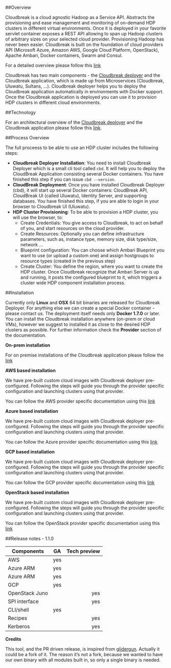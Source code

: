##Overview

Cloudbreak is a cloud agnostic Hadoop as a Service API. Abstracts the provisioning and ease management and monitoring of on-demand HDP clusters in different virtual environments. Once it is deployed in your favorite servlet container exposes a REST API allowing to span up Hadoop clusters of arbitrary sizes on your selected cloud provider. Provisioning Hadoop has never been easier.
Cloudbreak is built on the foundation of cloud providers API (Microsoft Azure, Amazon AWS, Google Cloud Platform, OpenStack), Apache Ambari, Docker containers, Swarm and Consul.

For a detailed overview please follow this [link](overview.md)

Cloudbreak has two main components - the [Cloudbreak deployer](http://sequenceiq.com/cloudbreak-deployer) and the Cloudbreak application, which is made up from Microservices (Cloudbreak, Uluwatu, Sultans, ...). Cloudbreak deployer helps you to deploy the Cloudbreak application automatically in environments with Docker support. Once the Cloudbreak application is deployed you can use it to provision HDP clusters in different cloud environments.

##Technology

For an architectural overview of the [Cloudbreak deployer](http://sequenceiq.com/cloudbreak-deployer) and the Cloudbreak application please follow this [link](technology.md).

##Process Overview

The full proceess to be able to use an HDP cluster includes the following steps:

- **Cloudbreak Deployer Installation**: You need to install Cloudbreak Deployer which is a small cli tool called
`cbd`. It will help you to deploy the CloudBreak Application consisting several Docker containers. You have
finished this step if you can issue `cbd --version`.
- **CloudBreak Deployment**: Once you have installed Cloudbreak Deployer (cbd), it will start up several
Docker containers: CloudBreak API, CloudBreak UI (called Uluwatu), Identity Server, and supporting databases.
You have finished this step, if you are able to login in your browser to Cloudbreak UI (Uluwatu).
- **HDP Cluster Provisioning**: To be able to provision a HDP cluster, you will use the browser, to:
  - Create Credentials: You give access to Cloudbreak, to act on behalf of you, and start resources on the
    cloud provider.
  - Create Resources: Optionally you can define infrastructure parameters, such as, instance type,
    memory size, disk type/size, network ...
  - Blueprint configuration: You can choose which Ambari Blueprint you want to use (or upload a custom one)
    and assign hostgroups to resource types (created in the previous step)
  - Create Cluster: You define the region, where you want to create the HDP cluster. Once Cloudbreak
    recognize that Ambari Server is up and running, it posts the configured blueprint to it, which
    triggers a cluster wide HDP component installation process.

##Installation

Currently only **Linux** and **OSX** 64 bit binaries are released for Cloudbreak Deployer. For anything else we can create a special Docker container - please contact us. The deployment itself needs only **Docker 1.7.0** or later. You can install the Cloudbreak installation anywhere (on-prem or cloud VMs), however we suggest to installed it as close to the desired HDP clusters as possible. For further information check the **Provider** section of the documentation.

**On-prem installation**

For on premise installations of the Cloudbreak application please follow the [link](onprem.md)

**AWS based installation**

We have pre-built custom cloud images with Cloudbreak deployer pre-configured. Following the steps will guide you through the provider specific configuration and launching clusters using that provider.

You can follow the AWS provider specific documentation using this [link](aws.md)

**Azure based installation**

We have pre-built custom cloud images with Cloudbreak deployer pre-configured. Following the steps will guide you through the provider specific configuration and launching clusters using that provider.

You can follow the Azure provider specific documentation using this [link](azure.md)

**GCP based installation**

We have pre-built custom cloud images with Cloudbreak deployer pre-configured. Following the steps will guide you through the provider specific configuration and launching clusters using that provider.

You can follow the GCP provider specific documentation using this [link](gcp.md)

**OpenStack based installation**

We have pre-built custom cloud images with Cloudbreak deployer pre-configured. Following the steps will guide you through the provider specific configuration and launching clusters using that provider.

You can follow the OpenStack provider specific documentation using this [link](openstack.md)

##Release notes - 1.1.0

| Components    | GA            | Tech preview  |
| ------------- |:-------------:| -----:|
| AWS   | yes |
| Azure ARM   | yes      |    |
| Azure ARM   | yes      |    |
| GCP  | yes      |    |
| OpenStack Juno   |       | yes   |
| SPI interface   |       | yes   |
| CLI/shell  |   yes    |    |
| Recipes  |       | yes   |
| Kerberos   |       | yes   |

**Credits**

This tool, and the PR driven release, is inspired from [glidergun](https://github.com/gliderlabs/glidergun). Actually it
could be a fork of it. The reason it’s not a fork, because we wanted to have our own binary with all modules
built in, so only a single binary is needed.
